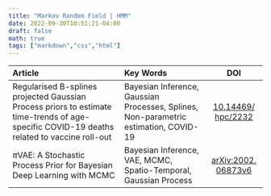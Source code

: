 ```yaml
---
title: "Markov Random Field | HMM"
date: 2022-09-30T10:51:21-04:00
draft: false
math: true
tags: ["markdown","css","html"]
---
```



| Article | Key Words | DOI |
|:---|:---|:---:|
|Regularised B-splines projected Gaussian Process priors to estimate time-trends of age-specific COVID-19 deaths related to vaccine roll-out|Bayesian Inference, Gaussian Processes, Splines, Non-parametric estimation, COVID-19|[10.14469/ hpc/2232](https://github.com/ImperialCollegeLondon/B-SplinesProjectedGPs)|
|$\pi$VAE: A Stochastic Process Prior for Bayesian Deep Learning with MCMC|Bayesian Inference, VAE, MCMC, Spatio-Temporal, Gaussian Process|[arXiv:2002. 06873v6](https://arxiv.org/abs/2002.06873)|